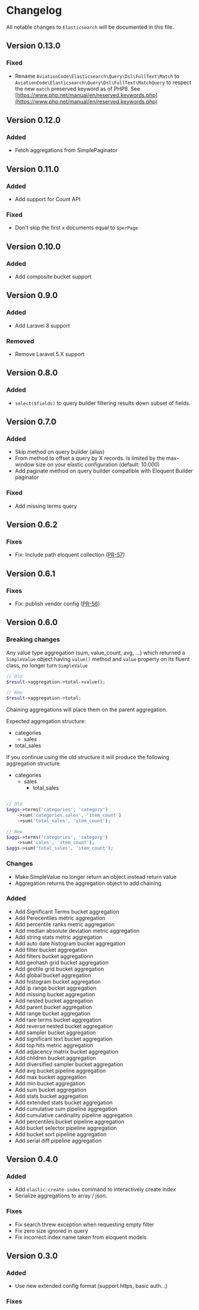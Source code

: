 # Changelog

All notable changes to `Elasticsearch` will be documented in this file.

## Version 0.13.0

### Fixed

* Rename `AviationCode\Elasticsearch\Query\Dsl\FullText\Match`
  to `AviationCode\Elasticsearch\Query\Dsl\FullText\MatchQuery` to respect the new `match` preserved keyword as of PHP8.
  See [https://www.php.net/manual/en/reserved.keywords.php](https://www.php.net/manual/en/reserved.keywords.php)

## Version 0.12.0

### Added

* Fetch aggregations from SimplePaginator

## Version 0.11.0

### Added

* Add support for Count API

### Fixed

* Don't skip the first x documents equal to `$perPage`

## Version 0.10.0

### Added

* Add composite bucket support

## Version 0.9.0

### Added

* Add Laravel 8 support

### Removed

* Remove Laravel 5.X support

## Version 0.8.0

### Added

* `select($fields)` to query builder filtering results down subset of fields.

## Version 0.7.0

### Added

* Skip method on query builder (alias)
* From method to offset a query by X records. Is limited by the max-window size on your elastic configuration (default:
  10.000)
* Add paginate method on query builder compatible with Eloquent Builder paginator

### Fixed

* Add missing terms query

## Version 0.6.2

### Fixes

* Fix: Include path eloquent collection ([PR-57](https://github.com/AviationCode/elasticsearch/pull/57))

## Version 0.6.1

### Fixes

* Fix: publish vendor config ([PR-56](https://github.com/AviationCode/elasticsearch/pull/56))

## Version 0.6.0

### Breaking changes

Any value type aggregation (sum, value_count, avg, ...) which returned a `SimpleValue` object having `value()` method
and `value` property on its fluent class, no longer turn `SimpleValue`

```php
// Old 
$result->aggregation->total->value();

// New 
$result->aggregation->total;
``` 

Chaining aggregations will place them on the parent aggregation.

Expected aggregation structure:

* categories
    * sales
* total_sales

If you continue using the old structure it will produce the following aggregation structure

* categories
    * sales
        * total_sales

```php

// Old
$aggs->terms('categories', 'category')
    ->sum('categories.sales', 'item_count')
    ->sum('total_sales', 'item_count');

// New
$aggs->terms('categories', 'category')
    ->sum('sales', 'item_count');
$aggs->sum('total_sales', 'item_count');
```

### Changes

* Make SimpleValue no longer return an object instead return value
* Aggregation returns the aggregation object to add chaining

### Added

* Add Significant Terms bucket aggregation
* Add Perecentiles metric aggregation
* Add percentile ranks metric aggregation
* Add median absolute deviation metric aggregation
* Add string stats metric aggregation
* Add auto date histogram bucket aggregation
* Add filter bucket aggregation
* Add filters bucket aggregationn
* Add geohash grid bucket aggregation
* Add geotile grid bucket aggregation
* Add global bucket aggregation
* Add histogram bucket aggregation
* Add ip range bucket aggregation
* Add missing bucket aggregation
* Add nested bucket aggregation
* Add parent bucket aggregation
* Add range bucket aggregation
* Add rare terms bucket aggregation
* Add reverse nested bucket aggregation
* Add sampler bucket aggregation
* Add significant text bucket aggregation
* Add top hits metric aggregation
* Add adjacency matrix bucket aggregation
* Add children bucket aggregation
* Add diversified sampler bucket aggregation
* Add avg bucket pipeline aggregation
* Add max bucket aggregation
* Add min bucket aggregation
* Add sum bucket aggregation
* Add stats bucket aggregation
* Add extended stats bucket aggregation
* Add cumulative sum pipeline aggregation
* Add cumulative cardinality pipeline aggregation
* Add percentiles bucket pipeline aggregation
* Add bucket selector pipeline aggregation
* Add bucket sort pipeline aggregation
* Add serial diff pipeline aggregation

## Version 0.4.0

### Added

* Add `elastic:create-index` command to interactively create index
* Serialize aggregations to array / json.

### Fixes

* Fix search threw exception when requesting empty filter
* Fix zero size ignored in query
* Fix incorrect index name taken from eloquent models

## Version 0.3.0

### Added

* Use new extended config format (support https, basic auth...)

### Fixes

